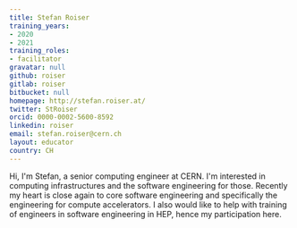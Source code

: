 ```yaml
---
title: Stefan Roiser
training_years:
- 2020
- 2021
training_roles:
- facilitator
gravatar: null
github: roiser
gitlab: roiser
bitbucket: null
homepage: http://stefan.roiser.at/
twitter: StRoiser
orcid: 0000-0002-5600-8592
linkedin: roiser
email: stefan.roiser@cern.ch
layout: educator
country: CH
---
```


Hi, I'm Stefan, a senior computing engineer at CERN. I'm interested in computing infrastructures and the software engineering for those. Recently my heart is close again to core software engineering and specifically the engineering for compute accelerators. I also would like to help with training of engineers in software engineering in HEP, hence my participation here.
